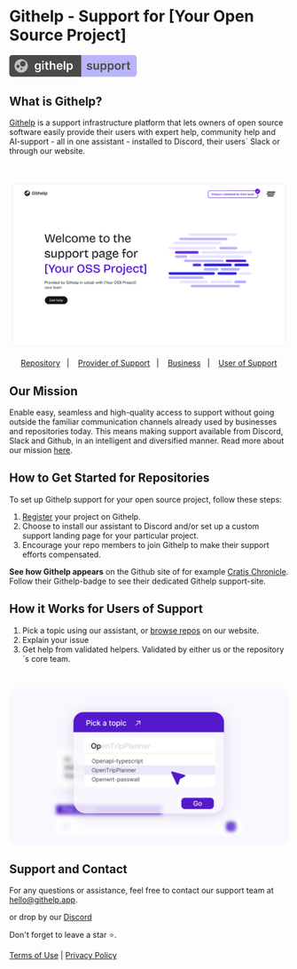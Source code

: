 # Githelp - Support for [Your Open Source Project]

<p align="left">
  <img src="assets/Badge02 - round corners.svg" alt="Githelp badge" width="230">
</p>

## What is Githelp?

[Githelp](https://githelp.app/) is a support infrastructure platform that lets owners of open source software easily provide their users with expert help, 
community help and AI-support - all in one assistant - installed to Discord, their users´ Slack or through our website.  

<br>

<p align="center">
    <img src="assets/Repo - landing page - example - 1440.png" alt="Githelp" width="700" style="border-radius: 12px"/>
</p>

<p align="center">
  <a href="https://githelp.app/repository">Repository</a>&nbsp;&nbsp;&nbsp;|&nbsp;&nbsp;&nbsp; 
  <a href="https://githelp.app/providerofsupport">Provider of Support</a>&nbsp;&nbsp;&nbsp;|&nbsp;&nbsp;&nbsp; 
  <a href="https://githelp.app/business">Business</a>&nbsp;&nbsp;&nbsp;|&nbsp;&nbsp;&nbsp;
    <a href="https://githelp.app/userofsupport">User of Support</a> 
</p>


## Our Mission

Enable easy, seamless and high-quality access to support without going outside the familiar communication channels already used 
by businesses and repositories today. This means making support available from Discord, Slack and Github, in an intelligent and diversified manner. Read more about our mission [here](https://githelp.app/manifesto).

## How to Get Started for Repositories

To set up Githelp support for your open source project, follow these steps:

1. [Register](https://support.githelp.app/register) your project on Githelp.
2. Choose to install our assistant to Discord and/or set up a custom support landing page for your particular project.
3. Encourage your repo members to join Githelp to make their support efforts compensated.

**See how Githelp appears** on the Github site of for example [Cratis Chronicle](https://github.com/Cratis/Chronicle). 
Follow their Githelp-badge to see their dedicated Githelp support-site. 

## How it Works for Users of Support

1. Pick a topic using our assistant, or [browse repos](https://githelp.app/browse-repos) on our website.
2. Explain your issue
3. Get help from validated helpers. Validated by either us or the repository´s core team.

<br>

<p align="center">
    <img src="assets/Illustration_Search for topic.png" alt="Githelp" width="700" style="border-radius: 12px"/>
</p>

## Support and Contact

For any questions or assistance, feel free to contact our support team at [hello@githelp.app](mailto:hello@githelp.app).

or drop by our [Discord](https://discord.gg/KyVs6C9T5T)

Don't forget to leave a star ⭐️.

[//]: # (TODO: Add a link to the terms of use and privacy policy)

[Terms of Use](./terms_of_use.md) | [Privacy Policy](./privacy_policy.md)



